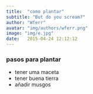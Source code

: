```yaml
---
title:  "como plantar"
subtitle: "But do you scream?"
author: "Wferr"
avatar: "img/authors/wferr.png"
image: "img/e.jpg"
date:   2015-04-24 12:12:12
---
```


### pasos para plantar
- tener uma maceta
- tener buena tierra
- añadir musgos
